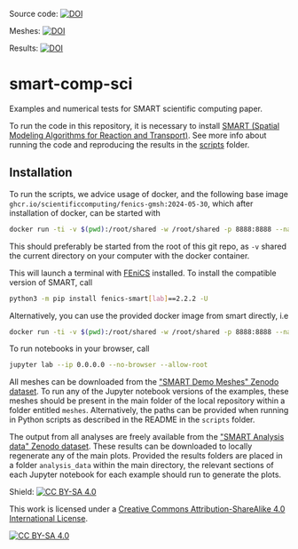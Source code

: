 Source code: [![DOI](https://zenodo.org/badge/DOI/10.5281/zenodo.11268944.svg)](https://doi.org/10.5281/zenodo.11268944)

Meshes: [![DOI](https://zenodo.org/badge/DOI/10.5281/zenodo.10480303.svg)](https://doi.org/10.5281/zenodo.10480303)

Results: [![DOI](https://zenodo.org/badge/DOI/10.5281/zenodo.11252054.svg)](https://doi.org/10.5281/zenodo.11252054)

# smart-comp-sci

Examples and numerical tests for SMART scientific computing paper.

To run the code in this repository, it is necessary to install [SMART (Spatial Modeling Algorithms for Reaction and Transport)](https://github.com/RangamaniLabUCSD/smart.git).
See more info about running the code and reproducing the results in the [scripts](scripts) folder.

## Installation

To run the scripts, we advice usage of docker, and the following base image
`ghcr.io/scientificcomputing/fenics-gmsh:2024-05-30`, which after installation of docker, can be started with

```bash
docker run -ti -v $(pwd):/root/shared -w /root/shared -p 8888:8888 --name smart-comp-sci  ghcr.io/scientificcomputing/fenics-gmsh:2024-05-30
```

This should preferably be started from the root of this git repo, as `-v` shared the current directory on your computer with the docker container.

This will launch a terminal with [FEniCS](https://bitbucket.org/fenics-project/dolfin/src/master/) installed.
To install the compatible version of SMART, call

```bash
python3 -m pip install fenics-smart[lab]==2.2.2 -U
```
Alternatively, you can use the provided docker image from smart directly, i.e
```bash
docker run -ti -v $(pwd):/root/shared -w /root/shared -p 8888:8888 --name smart-comp-sci  ghcr.io/rangamanilabucsd/smart-lab:v2.2.2
```

To run notebooks in your browser, call

```bash
jupyter lab --ip 0.0.0.0 --no-browser --allow-root
```


All meshes can be downloaded from the ["SMART Demo Meshes" Zenodo dataset](https://zenodo.org/records/10480304).
To run any of the Jupyter notebook versions of the examples, these meshes should be present in the main folder of the local repository within a folder entitled `meshes`.
Alternatively, the paths can be provided when running in Python scripts as described in the README in the `scripts` folder.

The output from all analyses are freely available from the ["SMART Analysis data" Zenodo dataset](https://zenodo.org/doi/10.5281/zenodo.11252054).
These results can be downloaded to locally regenerate any of the main plots.
Provided the results folders are placed in a folder `analysis_data` within the main directory, the relevant sections of each Jupyter notebook for each example should run to generate the plots.

Shield: [![CC BY-SA 4.0][cc-by-sa-shield]][cc-by-sa]

This work is licensed under a
[Creative Commons Attribution-ShareAlike 4.0 International License][cc-by-sa].

[![CC BY-SA 4.0][cc-by-sa-image]][cc-by-sa]

[cc-by-sa]: http://creativecommons.org/licenses/by-sa/4.0/
[cc-by-sa-image]: https://licensebuttons.net/l/by-sa/4.0/88x31.png
[cc-by-sa-shield]: https://img.shields.io/badge/License-CC%20BY--SA%204.0-lightgrey.svg
